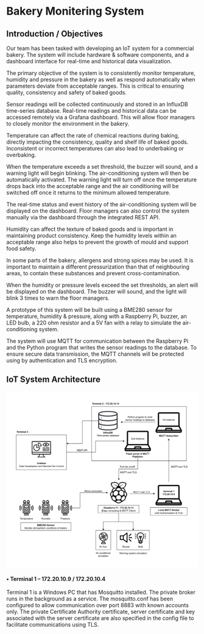 # Bakery Monitering System

## Introduction / Objectives

Our team has been tasked with developing an IoT system for a commercial bakery. 
The system will include hardware & software components, and a dashboard interface for real-time and historical data visualization. 

The primary objective of the system is to consistently monitor temperature, humidity and pressure in the bakery as well as respond automatically when parameters deviate from acceptable ranges. This is critical to ensuring quality, consistency and safety of baked goods. 

Sensor readings will be collected continuously and stored in an InfluxDB time-series database. Real-time readings and historical data can be accessed remotely via a Grafana dashboard. This will allow floor managers to closely monitor the environment in the bakery.

Temperature can affect the rate of chemical reactions during baking, directly impacting the consistency, quality and shelf life of baked goods. Inconsistent or incorrect temperatures can also lead to underbaking or overbaking.

When the temperature exceeds a set threshold, the buzzer will sound, and a warning light will begin blinking. The air-conditioning system will then be automatically activated. The warning light will turn off once the temperature drops back into the acceptable range and the air conditioning will be switched off once it returns to the minimum allowed temperature.

The real-time status and event history of the air-conditioning system will be displayed on the dashboard. Floor managers can also control the system manually via the dashboard through the integrated REST API.

Humidity can affect the texture of baked goods and is important in maintaining product consistency. Keep the humidity levels within an acceptable range also helps to prevent the growth of mould and support food safety.

In some parts of the bakery, allergens and strong spices may be used. It is important to maintain a different pressurization than that of neighbouring areas, to contain these substances and prevent cross-contamination. 

When the humidity or pressure levels exceed the set thresholds, an alert will be displayed on the dashboard. The buzzer will sound, and the light will blink 3 times to warn the floor managers. 

A prototype of this system will be built using a BME280 sensor for temperature, humidity & pressure, along with a Raspberry Pi, buzzer, an LED bulb, a 220 ohm resistor and a 5V fan with a relay to simulate the air-conditioning system. 

The system will use MQTT for communication between the Raspberry Pi and the Python program that writes the sensor readings to the database. To ensure secure data transmission, the MQTT channels will be protected using by authentication and TLS encryption.

## IoT System Architecture

<img src="documentation/system_architecture.png" alt="IoT System Architecture" width="950"/>

#### • Terminal 1 – 172.20.10.9 / 172.20.10.4

Terminal 1 is a Windows PC that has Mosquitto installed. The private broker runs in the background as a service. The mosquitto.conf has been configured to allow communication over port 8883 with known accounts only. The private Certificate Authority certificate, server certificate and key associated with the server certificate are also specified in the config file to facilitate communications using TLS.
